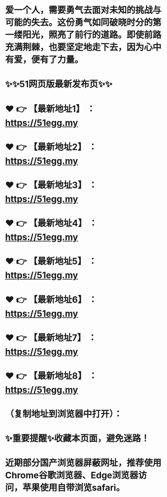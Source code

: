 # 爱一个人，需要勇气去面对未知的挑战与可能的失去。这份勇气如同破晓时分的第一缕阳光，照亮了前行的道路。即使前路充满荆棘，也要坚定地走下去，因为心中有爱，便有了力量。
# ✨✨51网页版最新发布页✨✨
# ❤️ 👉 【最新地址1】 ：https://51egg.my
# ❤️ 👉 【最新地址2】 ：https://51egg.my
# ❤️ 👉 【最新地址3】 ：https://51egg.my
# ❤️ 👉 【最新地址4】 ：https://51egg.my
# ❤️ 👉 【最新地址5】 ：https://51egg.my
# ❤️ 👉 【最新地址6】 ：https://51egg.my
# ❤️ 👉 【最新地址7】 ：https://51egg.my
# ❤️ 👉 【最新地址8】 ：https://51egg.my
# （复制地址到浏览器中打开）：
# ✨重要提醒✨收藏本页面，避免迷路！
# 近期部分国产浏览器屏蔽网址，推荐使用Chrome谷歌浏览器、Edge浏览器访问，苹果使用自带浏览safari。
